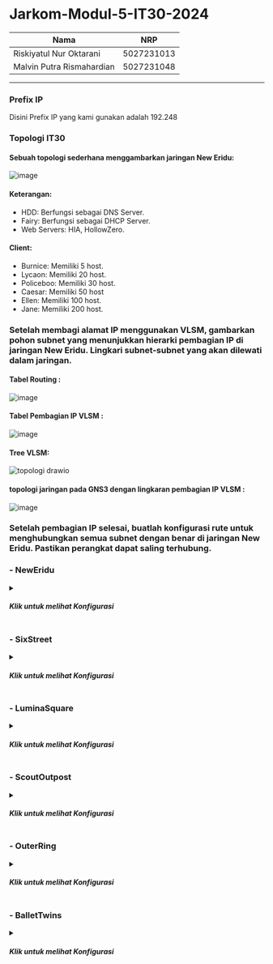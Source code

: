 # Jarkom-Modul-5-IT30-2024

| Nama | NRP |
|---------------------------|------------|
|Riskiyatul Nur Oktarani | 5027231013 |
|Malvin Putra Rismahardian | 5027231048 |

<hr>

### Prefix IP
Disini Prefix IP yang kami gunakan adalah 192.248

### Topologi IT30
####  Sebuah topologi sederhana menggambarkan jaringan New Eridu:
![image](https://github.com/user-attachments/assets/50c95e0f-3050-48cd-b2d4-a5344823d303)
#### Keterangan:
- HDD: Berfungsi sebagai DNS Server.
- Fairy: Berfungsi sebagai DHCP Server.
- Web Servers: HIA, HollowZero.
#### Client:
- Burnice: Memiliki 5 host.
- Lycaon: Memiliki 20 host.
- Policeboo: Memiliki 30 host.
- Caesar: Memiliki 50 host
- Ellen: Memiliki 100 host.
- Jane: Memiliki 200 host.

###  Setelah membagi alamat IP menggunakan VLSM, gambarkan pohon subnet yang menunjukkan hierarki pembagian IP di jaringan New Eridu. Lingkari subnet-subnet yang akan dilewati dalam jaringan.
#### Tabel Routing : 
![image](https://github.com/user-attachments/assets/a76505de-a658-4690-b65b-abf6949ad417)
#### Tabel Pembagian IP VLSM :
![image](https://github.com/user-attachments/assets/1682cf75-6c13-41d1-b816-b4861a8ee2bb)
#### Tree VLSM:
![topologi drawio](https://github.com/user-attachments/assets/34a4ab3c-6113-4e04-8086-a8eb891ee8ad)
#### topologi jaringan pada GNS3 dengan lingkaran pembagian IP VLSM : 
![image](https://github.com/user-attachments/assets/2160066a-441c-4fe4-bb2b-887d3ca004bb)

###  Setelah pembagian IP selesai, buatlah konfigurasi rute untuk menghubungkan semua subnet dengan benar di jaringan New Eridu. Pastikan perangkat dapat saling terhubung.

### - NewEridu
<details>
<summary><h5>Klik untuk melihat Konfigurasi</h5></summary>

```
post-up route add -net 192.248.1.16 netmask 255.255.255.252 gw 192.248.1.21
post-up route add -net 192.248.1.64 netmask 255.255.255.192 gw 192.248.1.21
post-up route add -net 192.248.1.0 netmask 255.255.255.248 gw 192.248.1.21
post-up route add -net 192.248.1.8 netmask 255.255.255.248 gw 192.248.1.21
post-up route add -net 192.248.1.128 netmask 255.255.255.128 gw 192.248.1.33
post-up route add -net 192.248.1.24 netmask 255.255.255.248 gw 192.248.1.33
post-up route add -net 192.248.0.0 netmask 255.255.255.0 gw 192.248.1.33
```

</details>

### - SixStreet
<details>
<summary><h5>Klik untuk melihat Konfigurasi</h5></summary>
  
```
post-up route add -net 192.248.1.16 netmask 255.255.255.252 gw 192.248.1.1
post-up route add -net 192.248.1.64 netmask 255.255.255.192 gw 192.248.1.2
```

</details>

### - LuminaSquare
<details>
<summary><h5>Klik untuk melihat Konfigurasi</h5></summary>

```
post-up route add -net 192.248.1.128 netmask 255.255.255.128 gw 192.248.1.25
```

</details>

### - ScoutOutpost
<details>
<summary><h5>Klik untuk melihat Konfigurasi</h5></summary>

```
post-up route add -net 0.0.0.0 netmask 0.0.0.0 gw 192.248.1.3
```

</details>

### - OuterRing
<details>
<summary><h5>Klik untuk melihat Konfigurasi</h5></summary>

```
post-up route add -net 0.0.0.0 netmask 0.0.0.0 gw 192.248.1.3
```

</details>

### - BalletTwins
<details>
<summary><h5>Klik untuk melihat Konfigurasi</h5></summary>

```
post-up route add -net 0.0.0.0 netmask 0.0.0.0 gw 192.248.1.27
```

</details>
